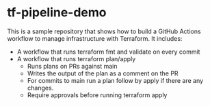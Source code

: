 # tf-pipeline-demo

This is a sample repository that shows how to build a GitHub Actions workflow to manage infrastructure with Terraform. It includes:

- A workflow that runs terraform fmt and validate on every commit
- A workflow that runs terraform plan/apply
  - Runs plans on PRs against main
  - Writes the output of the plan as a comment on the PR
  - For commits to main run a plan follow by apply if there are any changes. 
  - Require approvals before running terraform apply
